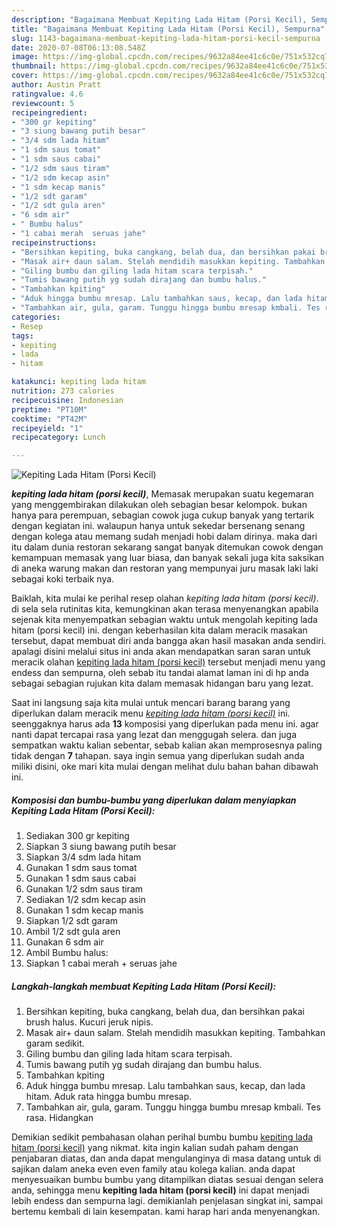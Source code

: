 ```yaml
---
description: "Bagaimana Membuat Kepiting Lada Hitam (Porsi Kecil), Sempurna"
title: "Bagaimana Membuat Kepiting Lada Hitam (Porsi Kecil), Sempurna"
slug: 1143-bagaimana-membuat-kepiting-lada-hitam-porsi-kecil-sempurna
date: 2020-07-08T06:13:08.548Z
image: https://img-global.cpcdn.com/recipes/9632a84ee41c6c0e/751x532cq70/kepiting-lada-hitam-porsi-kecil-foto-resep-utama.jpg
thumbnail: https://img-global.cpcdn.com/recipes/9632a84ee41c6c0e/751x532cq70/kepiting-lada-hitam-porsi-kecil-foto-resep-utama.jpg
cover: https://img-global.cpcdn.com/recipes/9632a84ee41c6c0e/751x532cq70/kepiting-lada-hitam-porsi-kecil-foto-resep-utama.jpg
author: Austin Pratt
ratingvalue: 4.6
reviewcount: 5
recipeingredient:
- "300 gr kepiting"
- "3 siung bawang putih besar"
- "3/4 sdm lada hitam"
- "1 sdm saus tomat"
- "1 sdm saus cabai"
- "1/2 sdm saus tiram"
- "1/2 sdm kecap asin"
- "1 sdm kecap manis"
- "1/2 sdt garam"
- "1/2 sdt gula aren"
- "6 sdm air"
- " Bumbu halus"
- "1 cabai merah  seruas jahe"
recipeinstructions:
- "Bersihkan kepiting, buka cangkang, belah dua, dan bersihkan pakai brush halus. Kucuri jeruk nipis."
- "Masak air+ daun salam. Stelah mendidih masukkan kepiting. Tambahkan garam sedikit."
- "Giling bumbu dan giling lada hitam scara terpisah."
- "Tumis bawang putih yg sudah dirajang dan bumbu halus."
- "Tambahkan kpiting"
- "Aduk hingga bumbu mresap. Lalu tambahkan saus, kecap, dan lada hitam. Aduk rata hingga bumbu mresap."
- "Tambahkan air, gula, garam. Tunggu hingga bumbu mresap kmbali. Tes rasa. Hidangkan"
categories:
- Resep
tags:
- kepiting
- lada
- hitam

katakunci: kepiting lada hitam 
nutrition: 273 calories
recipecuisine: Indonesian
preptime: "PT10M"
cooktime: "PT42M"
recipeyield: "1"
recipecategory: Lunch

---
```



![Kepiting Lada Hitam (Porsi Kecil)](https://img-global.cpcdn.com/recipes/9632a84ee41c6c0e/751x532cq70/kepiting-lada-hitam-porsi-kecil-foto-resep-utama.jpg)

<b><i>kepiting lada hitam (porsi kecil)</i></b>, Memasak merupakan suatu kegemaran yang menggembirakan dilakukan oleh sebagian besar kelompok. bukan hanya para perempuan, sebagian cowok juga cukup banyak yang tertarik dengan kegiatan ini. walaupun hanya untuk sekedar bersenang senang dengan kolega atau memang sudah menjadi hobi dalam dirinya. maka dari itu dalam dunia restoran sekarang sangat banyak ditemukan cowok dengan kemampuan memasak yang luar biasa, dan banyak sekali juga kita saksikan di aneka warung makan dan restoran yang mempunyai juru masak laki laki sebagai koki terbaik nya.



Baiklah, kita mulai ke perihal resep olahan <i>kepiting lada hitam (porsi kecil)</i>. di sela sela rutinitas kita, kemungkinan akan terasa menyenangkan apabila sejenak kita menyempatkan sebagian waktu untuk mengolah kepiting lada hitam (porsi kecil) ini. dengan keberhasilan kita dalam meracik masakan tersebut, dapat membuat diri anda bangga akan hasil masakan anda sendiri. apalagi disini melalui situs ini anda akan mendapatkan saran saran untuk meracik olahan <u>kepiting lada hitam (porsi kecil)</u> tersebut menjadi menu yang endess dan sempurna, oleh sebab itu tandai alamat laman ini di hp anda sebagai sebagian rujukan kita dalam memasak hidangan baru yang lezat.


Saat ini langsung saja kita mulai untuk mencari barang barang yang diperlukan dalam meracik menu <u><i>kepiting lada hitam (porsi kecil)</i></u> ini. seenggaknya harus ada <b>13</b> komposisi yang diperlukan pada menu ini. agar nanti dapat tercapai rasa yang lezat dan menggugah selera. dan juga sempatkan waktu kalian sebentar, sebab kalian akan memprosesnya paling tidak dengan <b>7</b> tahapan. saya ingin semua yang diperlukan sudah anda miliki disini, oke mari kita mulai dengan melihat dulu bahan bahan dibawah ini.

<!--inarticleads1-->

##### Komposisi dan bumbu-bumbu yang diperlukan dalam menyiapkan Kepiting Lada Hitam (Porsi Kecil):

1. Sediakan 300 gr kepiting
1. Siapkan 3 siung bawang putih besar
1. Siapkan 3/4 sdm lada hitam
1. Gunakan 1 sdm saus tomat
1. Gunakan 1 sdm saus cabai
1. Gunakan 1/2 sdm saus tiram
1. Sediakan 1/2 sdm kecap asin
1. Gunakan 1 sdm kecap manis
1. Siapkan 1/2 sdt garam
1. Ambil 1/2 sdt gula aren
1. Gunakan 6 sdm air
1. Ambil  Bumbu halus:
1. Siapkan 1 cabai merah + seruas jahe




<!--inarticleads2-->

##### Langkah-langkah membuat Kepiting Lada Hitam (Porsi Kecil):

1. Bersihkan kepiting, buka cangkang, belah dua, dan bersihkan pakai brush halus. Kucuri jeruk nipis.
1. Masak air+ daun salam. Stelah mendidih masukkan kepiting. Tambahkan garam sedikit.
1. Giling bumbu dan giling lada hitam scara terpisah.
1. Tumis bawang putih yg sudah dirajang dan bumbu halus.
1. Tambahkan kpiting
1. Aduk hingga bumbu mresap. Lalu tambahkan saus, kecap, dan lada hitam. Aduk rata hingga bumbu mresap.
1. Tambahkan air, gula, garam. Tunggu hingga bumbu mresap kmbali. Tes rasa. Hidangkan




Demikian sedikit pembahasan olahan perihal bumbu bumbu <u>kepiting lada hitam (porsi kecil)</u> yang nikmat. kita ingin kalian sudah paham dengan penjabaran diatas, dan anda dapat mengulanginya di masa datang untuk di sajikan dalam aneka even even family atau kolega kalian. anda dapat menyesuaikan bumbu bumbu yang ditampilkan diatas sesuai dengan selera anda, sehingga menu <b>kepiting lada hitam (porsi kecil)</b> ini dapat menjadi lebih endess dan sempurna lagi. demikianlah penjelasan singkat ini, sampai bertemu kembali di lain kesempatan. kami harap hari anda menyenangkan.
